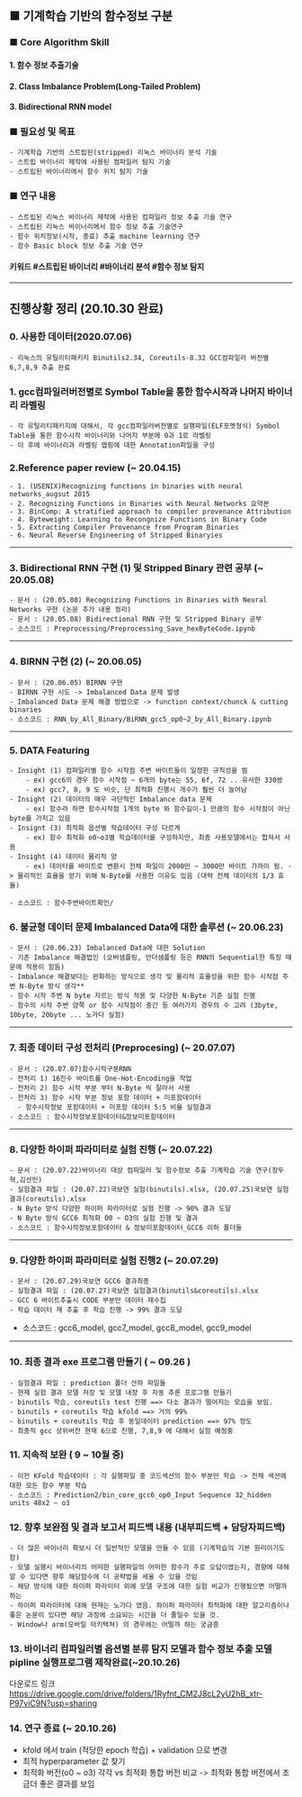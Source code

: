 ## ■ 기계학습 기반의 함수정보 구분 

### ■ Core Algorithm Skill
#### 1. 함수 정보 추출기술
#### 2. Class Imbalance Problem(Long-Tailed Problem)
#### 3. Bidirectional RNN model

### ■ 필요성 및 목표
    - 기계학습 기반의 스트립된(stripped) 리눅스 바이너리 분석 기술
    - 스트립 바이너리 제작에 사용된 컴파일러 탐지 기술
    - 스트립된 바이너리에서 함수 위치 탐지 기술

### ■ 연구 내용
    - 스트립된 리눅스 바이너리 제작에 사용된 컴파일러 정보 추출 기술 연구
    - 스트립된 리눅스 바이너리에서 함수 정보 추출 기술연구
    - 함수 위치정보(시작, 종료) 추출 machine learning 연구
    - 함수 Basic block 정보 추출 기술 연구

#### 키워드 #스트립된 바이너리 #바이너리 분석 #함수 정보 탐지

<hr>


## 진행상황 정리 (20.10.30 완료)

### 0. 사용한 데이터(2020.07.06)
    - 리눅스의 유틸리티패키지 Binutils2.34, Coreutils-8.32 GCC컴파일러 버전별 6,7,8,9 추출 완료
    
### 1. gcc컴파일러버전별로 Symbol Table을 통한 함수시작과 나머지 바이너리 라벨링
    - 각 유틸리티패키지에 대해서, 각 gcc컴파일러버전별로 실행파일(ELF포멧형식) Symbol Table을 통한 함수시작 바이너리와 나머지 부분에 0과 1로 라벨링
    - 이 후에 바이너리과 라벨링 맵핑에 대한 Annotation파일을 구성
    
### 2.Reference paper review (~ 20.04.15) 
    - 1. (USENIX)Recognizing functions in binaries with neural networks_augsut 2015 
    - 2. Recognizing Functions in Binaries with Neural Networks 요약본
    - 3. BinComp: A stratified approach to compiler provenance Attribution
    - 4. Byteweight: Learning to Recongnize Functions in Binary Code
    - 5. Extracting Compiler Provenance from Program Binaries
    - 6. Neural Reverse Engineering of Stripped Binaryies
    
<hr>

### 3. Bidirectional RNN 구현 (1) 및 Stripped Binary 관련 공부 (~ 20.05.08)
    - 문서 : (20.05.08) Recognizing Functions in Binaries with Neural Networks 구현 (논문 추가 내용 정리)
    - 문서 : (20.05.08) Bidirectional RNN 구현 및 Stripped Binary 공부
    - 소스코드 : Preprocessing/Preprocessing_Save_hexByteCode.ipynb

<hr>

### 4. BIRNN 구현 (2)  (~ 20.06.05)
    - 문서 : (20.06.05) BIRNN 구현
    - BIRNN 구현 시도 -> Imbalanced Data 문제 발생
    - Imbalanced Data 문제 해결 방법으로 -> function context/chunck & cutting binaries
    - 소스코드 : RNN_by_All_Binary/BiRNN_gcc5_op0~2_by_All_Binary.ipynb

<hr> 

### 5. DATA Featuring
    - Insight (1) 컴파일러별 함수 시작점 주변 바이트들이 일정한 규칙성을 띔
        - ex) gcc6의 경우 함수 시작점 ~ 6개의 byte는 55, 6f, 72 .. 유사한 330쌍
        - ex) gcc7, 8, 9 도 비슷, 단 최적화 진행시 개수가 훨씬 더 늘어남
    - Insight (2) 데이터의 매우 극단적인 Imbalance data 문제
        - ex) 함수라 하면 함수시작점 1개의 byte 와 함수길이-1 만큼의 함수 시작점이 아닌 byte를 가지고 있음
    - Insignt (3) 최적화 옵션별 학습데이터 구성 다르게
        - ex) 함수 최적화 o0~o3별 학습데이터를 구성하지만, 최종 사용모델에서는 합쳐서 사용
    - Insight (4) 데이터 물리적 양
        - ex) 데이터를 바이트로 변환시 전체 파일이 2000만 ~ 3000만 바이트 가까이 됨. -> 물리적인 효율을 얻기 위해 N-Byte를 사용한 이유도 있음 (대략 전체 데이터의 1/3 효율)
        
    - 소스코드 : 함수주변바이트확인/
    
### 6. 불균형 데이터 문제 Imbalanced Data에 대한 솔루션 (~ 20.06.23)
    - 문서 : (20.06.23) Imbalanced Data에 대한 Solution 
    - 기존 Imbalance 해결법인 (오버샘플링, 언더샘플링 등은 RNN의 Sequential한 특징 때문에 적용이 힘듬)
    - Imbalance 해결보다는 완화하는 방식으로 생각 및 물리적 효율성을 위한 함수 시작점 주변 N-Byte 방식 생각**
    - 함수 시작 주변 N byte 자르는 방식 적용 및 다양한 N-Byte 기준 실험 진행
    - 함수의 시작 주변 양쪽 or 함수 시작점이 중간 등 여러가지 경우의 수 고려 (3byte, 10byte, 20byte ... 노가다 실험)
  

<hr> 

### 7. 최종 데이터 구성 전처리 (Preprocesing) (~ 20.07.07)
    - 문서 : (20.07.07)함수시작구분RNN
    - 전처리 1) 16진수 바이트를 One-Hot-Encoding을 작업
    - 전처리 2) 함수 시작 부분 부터 N-Byte 씩 잘라서 사용
    - 전처리 3) 함수 시작 부분 정보 포함 데이터 + 미포함데이터
      - 함수시작정보 포함데이터 + 미포함 데이터 5:5 비율 실험결과
    - 소스코드 : 함수시작정보포함데이터&정보미포함데이터
        
<hr>

### 8. 다양한 하이퍼 파라미터로 실험 진행 (~ 20.07.22)
    - 문서 : (20.07.22)바이너리 대상 컴파일러 및 함수정보 추출 기계학습 기술 연구(장두혁,김선민)
    - 실험결과 파일 : (20.07.22)국보연 실험(binutils).xlsx, (20.07.25)국보연 실험결과(coreutils).xlsx
    - N Byte 방식 다양한 하이퍼 파라미터로 실험 진행 -> 90% 결과 도달
    - N Byte 방식 GCC6 최적화 O0 ~ O3의 실험 진행 및 결과
    - 소스코드 : 함수시작정보포함데이터 & 정보미포함데이터_GCC6 이하 폴더들 
     
<hr> 

### 9. 다양한 하이퍼 파라미터로 실험 진행2 (~ 20.07.29) 
    - 문서 : (20.07.29)국보연 GCC6 결과최종
    - 실험결과 파일 : (20.07.27)국보연 실험결과(binutils&coreutils).xlsx
    - GCC 6 바이트추출시 CODE 부분만 데이터 재수집
    - 학습 데이터 재 추출 후 학습 진행 -> 99% 결과 도달
  - 소스코드 : gcc6_model, gcc7_model, gcc8_model, gcc9_model
      
<hr>

### 10. 최종 결과 exe 프로그램 만들기 ( ~ 09.26 )
    - 실험결과 파일 : prediction 폴더 산하 파일들
    - 현재 실험 결과 모델 저장 및 모델 내장 후 자동 추론 프로그램 만들기
    - binutils 학습, coreutils test 진행 ==> 다소 결과가 떨어지는 모습을 보임.
    - binutils + coreutils 학습 kfold ==> 거의 99%
    - binutils + coreutils 학습 후 동일데이터 prediction ==> 97% 정도
    - 최종적 gcc 상위버전 현재 6으로 진행, 7,8,9 에 대해서 실험 예정중
    
### 11. 지속적 보완 ( 9 ~ 10월 중)
    - 이전 KFold 학습데이터 : 각 실행파일 중 코드섹션의 함수 부분만 학습 -> 전체 섹션에 대한 모든 함수 부분 학습
    - 소스코드 : Prediction2/bin_core_gcc6_op0_Input Sequence 32_hidden units 48x2 ~ o3
    
### 12. 향후 보완점 및 결과 보고서 피드백 내용 (내부피드백 + 담당자피드백)
    - 더 많은 바이너리 확보시 더 일반적인 모델을 만들 수 있음 (기계학습의 기본 원리이기도 함)
    - 모델 실행시 바이너리의 어떠한 실행파일의 어떠한 함수가 주로 오답이였는지, 경향에 대해 알 수 있다면 향후 해당함수에 더 공략법을 세울 수 있을 것임
    - 해당 방식에 대한 하이퍼 파라미터 외에 모델 구조에 대한 실험 비교가 진행됬으면 어떨까 하는
    - 하이퍼 파라미터에 대해 현재는 노가다 였음. 하이퍼 파라미터 최적화에 대한 알고리즘이나 좋은 논문이 있다면 해당 과정에 소요되는 시간을 더 줄일수 있을 것.
    - Window나 arm(모바일 아키텍쳐) 의 경우에는 어떨까 하는 궁금증

### 13. 바이너리 컴파일러별 옵션별 분류 탐지 모델과 함수 정보 추출 모델 pipline 실행프로그램 제작완료(~20.10.26) 
다운로드 링크
https://drive.google.com/drive/folders/1Ryfnt_CM2J8cL2yU2hB_xtr-P97viC9N?usp=sharing

### 14.  연구 종료 (~ 20.10.26)
  - kfold 에서 train (적당한 epoch 학습) + validation 으로 변경
  - 최적 hyperparameter 값 찾기 
  - 최적화 버전(o0 ~ o3) 각각 vs 최적화 통합 버전 비교 -> 최적화 통합 버전에서 조금더 좋은 결과를 보임
